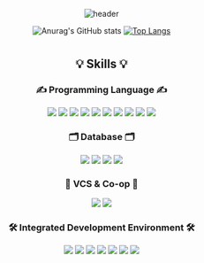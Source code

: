 
<div align="center">

![header](https://capsule-render.vercel.app/api?type=waving&color=0:92a8d1,100:f4f6fa&height=300&section=header&text=Programmer%20Yes25&fontSize=60&animation=fadeIn&fontAlignY=38&desc=Welcome%20to%20Yes25's%20GitHub!&descAlignY=51&descAlign=62)

 ![Anurag's GitHub stats](https://github-readme-stats.vercel.app/api?username=ProgrammerYes25&show_icons=true)
 [![Top Langs](https://github-readme-stats.vercel.app/api/top-langs/?username=ProgrammerYes25&layout=compact&langs_count=8)](https://github.com/ProgrammerYes25/github-readme-stats)

 #

## 💡 Skills 💡
  
### ✍ Programming Language ✍ 

  <img src="https://img.shields.io/badge/Java-007396?style=flat&logo=Java&logoColor=white"/>
  <img src="https://img.shields.io/badge/Python-3776AB?style=flat&logo=Python&logoColor=white"/>
  <img src="https://img.shields.io/badge/C-A8B9CC?style=flat&logo=C&logoColor=white"/>
  <img src="https://img.shields.io/badge/C++-00599C?style=flat&logo=cplusplus&logoColor=white"/>
  <img src="https://img.shields.io/badge/C%20Sharp-239120?style=flat&logo=CSharp&logoColor=white"/>
  <img src="https://img.shields.io/badge/HTML-E34F26?style=flat&logo=HTML5&logoColor=white"/>
  <img src="https://img.shields.io/badge/CSS3-1572B6?style=flat&logo=CSS3&logoColor=white"/>
  <img src="https://img.shields.io/badge/JavaScript-F7DF1E?style=flat&logo=JavaScript&logoColor=white"/>
  <img src="https://img.shields.io/badge/Spring-6DB33F?style=flat&logo=Spring&logoColor=white"/>
  <img src="https://img.shields.io/badge/Node.js-339933?style=flat&logo=nodedotjs&logoColor=white"/>
  
  ### 🗂 Database 🗂

  <img src="https://img.shields.io/badge/SQLite-003B57?style=flat&logo=sqlite&logoColor=white"/>
  <img src="https://img.shields.io/badge/MySQL-4479A1?style=flat&logo=mysql&logoColor=white"/>
  <img src="https://img.shields.io/badge/Oracle-F80000?style=flat&logo=oracle&logoColor=white"/>
  <img src="https://img.shields.io/badge/Firebase(API)-FFCA28?style=flat&logo=firebase&logoColor=white"/>
    
  ### 🔨 VCS & Co-op 🔨
  
  <img src="https://img.shields.io/badge/Git-F05032?style=flat&logo=git&logoColor=white"/>
  <img src="https://img.shields.io/badge/GitHub-181717?style=flat&logo=github&logoColor=white"/>
  
  ### 🛠 Integrated Development Environment 🛠
  
  <img src="https://img.shields.io/badge/Android%20Studio-3DDC84?style=flat&logo=androidstudio&logoColor=white"/>
  <img src="https://img.shields.io/badge/Visual%20Studio-5C2D91?style=flat&logo=visualstudio&logoColor=white"/>
  <img src="https://img.shields.io/badge/Visual%20Studio%20Code-007ACC?style=flat&logo=visualstudiocode&logoColor=white"/>
  <img src="https://img.shields.io/badge/eclipse%20IDE-2C2255?style=flat&logo=eclipseide&logoColor=white"/>
    <img src="https://img.shields.io/badge/IntelliJ%20IDEA-000000?style=flat&logo=intellijidea&logoColor=white"/>
  <img src="https://img.shields.io/badge/PyCharm-000000?style=flat&logo=pycharm&logoColor=white"/>
    <img src="https://img.shields.io/badge/Atom-66595C?style=flat&logo=atom&logoColor=white"/>
  
</div>

